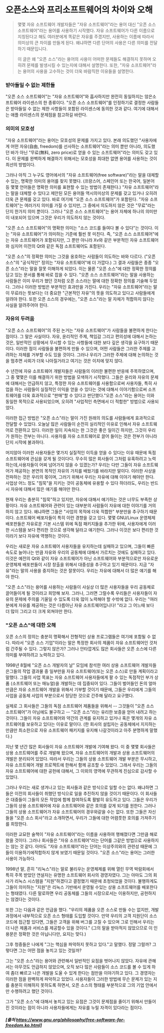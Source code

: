 오픈소스와 프리소프트웨어의 차이와 오해
==============================
> 몇몇 자유 소프트웨어 개발자들은 "자유 소프트웨어"라는 용어 대신 "오픈 소스 소프트웨어"라는 용어를 사용하기 시작했다.  자유 소프트웨어가 다른 이름으로 지칭된다고 해도 여러분에게 똑같은 자유를 주겠지만, 사용하는 이름에 따라서 의미상의 큰 차이를 만들게 된다. 왜냐하면 다른 단어의 사용은 다른 의미를 전달하기 때문입니다.
>
> 이 글은 왜 "오픈 소스"라는 용어의 사용이 어떠한 문제들도 해결하지 못하며 오히려 문제를 발생시킬 수 있는지에 대해서 설명한다. 또한, "자유 소프트웨어"라는 용어의 사용을 고수하는 것이 더욱 바람직한 이유들을 설명한다.

### 받아들일 수 없는 제한들

"오픈 소스 소프트웨어"는 "자유 소프트웨어"와 흡사하지만 완전히 동일하지는 않은소프트웨어 라이센스의 한 종류이다. "오픈 소스 소프트웨어"를 인정하기로 결정한 사람들은 받아들일 수 없는 제한 사항들이 포함된 라이센스에 동의한 것과 같다. 여기에 대해서는 애플 라이센스의 문제점을 참고하길 바란다.

### 의미의 모호성

"자유 소프트웨어"라는 용어는 모호성의 문제를 가지고 있다.  본래 의도했던 "사용자에게 어떤 자유(自由, freedom)를 선사하는 소프트웨어"라는 의미 뿐만 아니라, 의도했던 바가 아닌 "무료(無料, zero price)로 얻을 수 있는 소프트웨어"라는 의미도 갖고 있다. 이 문제를 완벽하게 해결하기 위해서는 모호성을 최대한 없앤 용어를 사용하는 것이 최선의 방법이다.

그러나 아직 그 누구도 영어에서의 "자유 소프트웨어(free software)"라는 말을 대체할 수 있는, 명확한 의미의 용어를 찾지 못했다. (프랑스어, 스페인어 또는 한국어, 일본어 등 몇몇 언어들은 명확한 의미를 표현할 수 있는 방법이 존재한다.) "자유 소프트웨어"라는 말을 대체할 수 있다고 제안된 모든 용어들 역시의미상의 문제를 갖고 있거나 오히려 더욱 큰 문제를 갖고 있다. 바로 여기에 "오픈 소스 소프트웨어"가 포함된다. "자유 소프트웨어"는 여러가지 의미를 가질 수 있지만, 그 중에서 의도하지 않은 것은 "무료"라는 단지 한가지 의미 뿐이다. 그러나 "오픈 소스 소프트웨어"는 용어 자체에 하나의 의미만이 내포되어 있으며 그것은 우리가 의도하지 않는 것이다.

"오픈 소스 소프트웨어"의 명확한 의미는 "소스 코드를 들여다 볼 수 있다"는 것이다. 이는 "자유 소프트웨어"가 의미하는 기준에 훨씬 못 미친다. 즉, "오픈 소스 소프트웨어"에는 자유 소프트웨어가 포함되지만, 그 뿐만 아니라 Xv와 같은 부분적인 자유 소프트웨어와 심지어 이전의 Qt와 같은 독점 소프트웨어도 포함된다.

"오픈 소스"의 정확한 의미는 그것을 옹호하는 사람들이 의도하는 바와 다르다. ("오픈소스"의 "공식적인" 정의는 "자유 소프트웨어"에 더 가깝다.) 그 결과 사람들은 종종 "오픈 소스"라는 말을 잘못 이해하게 되었다. 이는 물론 "오픈 소스"에 대한 정확한 정의를 담고 있는 문서를 통해 바로 잡을 수 있다. "오픈 소스 소프트웨어"라는 말을 사용하는 사람들은 이미 우리가 했던 것처럼 오픈 소스라는 말에 대한 정확한 정의를 기술해 두었다. 그러나 이러한 방법은 부분적인 효과만을 가진다. 우리는 "자유 소프트웨어"라는 말이 무료라는 뜻보다는 더 중요한 "근본적인 자유"의 뜻을 의도하고 있다고 사람들에게 알려야 한다. 또한 오픈 소스의 경우에는, "오픈 소스"라는 말 자체가 적합하지 않다는 사실을 알려주어야 힌다.

###  자유의 두려움

"오픈 소스 소프트웨어"의 주된 논거는 "자유 소프트웨어"가 사람들을 불편하게 한다는 점이다. 그 말은 사실이다. 자유, 윤리적인 주제, 책임감 그리고 편의성에 대해서 논하는 것은, 일반적인 상황에서 무시할 수 있는 사항들에 대한 보다 깊은 생각을 요구하기 때문이다. 이러한 점이 사람들을 불편하게 만들 수 있으며, 어떤 사람들은 그러한 주제를 고려하는 자체를 거부할 수도 있을 것이다. 그러나 우리가 그러한 주제에 대해 논의하는 것을 멈추면 사회가 더욱 나아질거라고 여기는 것은 이치에 맞지 않다.

수 년전에 자유 소프트웨어 개발자들은 사람들의 이러한 불편한 반응에 주목하였으며, 그 중 몇몇은 이를 해결하기 위한 방법을 모색하기 시작했다. 그들은 윤리와 자유의 문제에 대해서는 언급하지 않고, 특정한 자유 소프트웨어를 사용함으로써 사용자들, 특히 사업을 하는 사람들이 실질적인 이익을 얻을 수 있다는 것에 대해서 이야기함으로써 소프트웨어를 더욱 효과적으로 "판매"할 수 있다고 판단했다."오픈 소스"라는 용어는 이와 동일한 목적으로 사용되었으며, 오히려 "사업적인 측면에서 더 적합한" 방법으로 사용되었다.

이러한 접근 방법은 "오픈 소스"라는 말이 가진 원래의 의도를 사람들에게 효과적으로 전달할 수 있었다. 오늘날 많은 사람들이 순전히 실리적인 이유로 인해서 자유 소프트웨어로 전환하고 있다. 이러한 일이 지속되는 한 그것은 좋은 일이긴 하지만, 그것이 우리가 원하는 전부는 아니다. 사용자를 자유 소프트웨어로 끌어 들이는 것은 전부가 아니라 단지 시작에 불과하다.

머지않아 이러한 사용자들은 몇가지 실질적인 이득을 얻을 수 있다는 이유 때문에 독점 소프트웨어에 관심을 갖게 될 것이다다. 무수히 많은 회사들이 그처럼 유혹하려고 노력하는데,사용자들이 어찌 넘어가지 않을 수 있겠는가? 우리는 다만 그들이 자유 소프트웨어가 제공하는 본연의 목적인 자유의 가치를 배웠기를 바라지만 말이다. 이러한 사상을 전파하는 것은 우리의 몫이며, 그러기 위해서 우리는 자유에 대해 이야기 해야만 한다. 사업상 어느 정도 "침묵"을 지키는 것이 공동체에 유용할 수 있다 하더라도, 우리는 반드시 자유에 대해서 많은 얘기를 해야만 한다.

현재 우리는 충분히 "침묵"하고 있지만, 자유에 대해서 얘기하는 것은 너무도 부족한 상황이다. 자유 소프트웨어와 관련이 있는 대부분의 사람들이 자유에 대한 이야기를 거의 하지 않고 있다. 왜냐하면 그들은 "사업의 목적에 더욱 적합한" 부분만을 추구하기 때문이다. 소프트웨어 배포자들이 특히 이런 경향을 갖고 있다. 몇몇 GNU/Linux 운영체제 배포판들은 자유로운 기본 시스템 위에 독점 패키지들을 추가한 뒤에, 사용자에게 이러한 시스템을 보다 편리한 것으로 생각해 달라고 얘기한다. 그러나 이것은 보다 편리한 것이라기 보다 자유에 역행하는 것이다.

우리는 새로운 자유 소프트웨어 사용자들을 유지하는데 실패하고 있으며, 그들이 빠른 속도로 늘어나는 만큼 자유와 우리의 공동체에 대해서 가르치는 것에도 실패하고 있다. 이것은 예전의 Qt와 같이 자유 소프트웨어가 아닌 소프트웨어와 부분적으로만 자유로운 운영체제 배포판들이 시장 창출을 위해서 대중성을 추구하고 있기 때문이다. 지금 "자유"라는 말의 사용을 중지하는 것은 잘못이다. 우리는 자유에 대해서 더 많은 얘기를 해야 한다.

"오픈 소스"라는 용어를 사용하는 사람들이 사실상 더 많은 사용자들을 우리 공동체로 끌어들이게 될 것이라고 희망해 보자. 그러나, 그러면 그럴수록 우리들은 사용자들이 자유의 문제에 주의를 기울일 수 있도록 더욱 많이 노력해야 할 수밖에 없다. 우리는 "여러분에게 자유를 제공하는 것은 다름아닌 자유 소프트웨어입니다! "라고 그 어느때 보다 더 많이 그리고 더 크게 외쳐야만 한다.

### "오픈 소스"에 대한 오해

오픈 소스의 정의는 충분히 명확해서 전형적인 상용 프로그램들은 여기에 포함될 수 없다. 따라서 "오픈 소스 기업"이라는 말은 특정한 회사의 제품이 자유 소프트웨어인 것처럼 간주될 수 있다. 그렇지 않은가? 그러나 안타깝게도 많은 회사들은 오픈 소스에 다른 의미를 부여하려고 노력하고 있다.

1998년 8월에 "오픈 소스 개발자의 날" 모임에 참석한 여러 상용 소프트웨어 개발자들은그들의 작업 결과물 중 일부만을 자유 소프트웨어(또는 오픈 소스)로 만들 계획이라고 말했다. 그들의 사업 목표는 자유 소프트웨어 사용자들에게 팔 수 있는 독점적인 부가 상품 (소프트웨어 또는 매뉴얼)을 개발하는 데 집중되어 있다. 그들이 벌어들인 돈의 얼마만큼은 자유 소프트웨어 개발을 위해서 기부할 것이기 때문에, 그들은 우리에게 그들의 사업을 공동체 사업의 부분으로서 정당한 것으로 간주해 달라고 요구했다.

실제로 그 회사들은 그들의 독점 소프트웨어 제품들을 위해서 -- 그것들이 "오픈 소스 소프트웨어"가 아님에도 불구하고 -- "오픈 소스"라는 유리한 보증을 얻어 내려고 하는 것이다. 그들이 자유 소프트웨어와 약간의 관계를 유지하고 있거나 혹은 몇개의 자유 소프트웨어를 보유하고 있다는 이유로 말이다. (한 회사의 설립자는 공동체에서 지지하는 만큼만 최소한으로 자유 소프트웨어 패키지를 유지해 나갈것이라고 아주 분명하게 말했다.)

지난 몇 년간 많은 회사들이 자유 소프트웨어 개발에 기여해 왔다. 이 중 몇몇 회사들은 상용 소프트웨어를 주로 개발해 왔으며, 자유 소프트웨어의 개발과 상용 소프트웨어의 개발은 분리되어 있었다. 따라서 우리는 그들의 상용 소프트웨어 개발 부분은 무시하고, 자유 소프트웨어 개발 프로젝트에 한해서 함께 공조할 수 있었다. 그래서 우리는 그들의 자유 소프트웨어에 대한 공헌에 대해서, 그 이외의 영역에 무관하게 진심으로 감사할 수 있었다.

그러나 우리는 새로 생겨나고 있는 회사들과 같은 방식으로 일할 수는 없다. 왜냐하면 그들은 이전의 회사들이 취했던 방식으로 일을 추진하지 않을 것이기 때문이다. 이 회사들은 대중들이 그들의 모든 작업에 함께 참여하도록 활발히 유도하고 있다. 그들은 우리가 그들의 상용 소프트웨어에 자유 소프트웨어와 같은 호의를 갖게 되기를 원한다. 그러나 그들의 상용 소프트웨어가 자유 소프트웨어의 경우와같을 수는 없다. 또한 그들은 자신들을 "오픈 소스 회사"라고 소개하면서, 우리가 그들에 대한 어렴풋한 호의를 가져주기를 희망한다.

이러한 교묘한 술책이 "자유 소프트웨어"라는 이름을 사용하여 행해졌다면 그만큼 해로왔을 것이다. 그러나 회사들은 "자유 소프트웨어"라는 단어를 그같은 방법으로 사용하지는 않는 것 같다. 아마도 "자유 소프트웨어"라는 단어는 이상주의와의 관련성 때문에 그들이 이용하기에적합하지 않게 보였기 때문일 것이다. "오픈 소스"라는 용어는 그러한 사용이 가능하다.

1998년 말, 흔히 "리눅스"라는 말로 불리우는 운영체제를 위해 열린 무역 박람회에서 특히 주목 받았던 연설자는 유명한 소프트웨어 회사의 경영자였다. 그는 아마도 그의 회사가 리눅스 시스템을 "지원"하겠다고 결정했기 때문에 초청되었을 것이다. 불행하게도 그들이 의미하는 "지원"은 리눅스 기반에서 운영될 수있는 상용 소프트웨어를 배포한다는 형태였다. 다른 말로하면 우리 공동체를 그들의 시장으로서는 이용하지만, 공헌하지는 않겠다는 것이다.

또한 그는 다음과 같은 언급을 했다. "우리의 제품을 오픈 소스로 만들 수는 없지만, 개발 과정에서 내부적으로 오픈 소스 형태를 도입할 것이다. 만약 우리의 고객 지원단이 소스 코드에 접근할 있다면, 그들은 고객을 위해 버그를 고칠 수 있으며 그로 인해서 우리는 더 나은 제품과 서비스를 제공할수 있을 것이다." (그의 말을 받아적지 않았으므로 이 인용문은 정확한 것은 아닙니다만, 요지는 맞다.)

그후 청중들은 나에게 "그는 핵심을 파악하지 못하고 있다."고 말했다. 정말 그럴까? 그렇다면 그는 어떤 점을 놓치고 있는 것일까?

그는 "오픈 소스"라는 용어와 관련해서 일반적인 요점을 벗어나지 않았다. 자유에 관해서는 아무것도 언급하지 않았으며, 오직 보다 많은 사람들이 소스 코드를 볼 수 있게 하여 좀더 빠르고 나은 개발을 도울 수 있게 한다는 점만을 이야기하고 있다. 그 경영자는 이러한 점을 완벽하게 파악하고 있었다. 사용자들이 그러한 방법에 무슨 문제가 있는 지를 충분히 이해하지 못하도록 하면서, 오픈 소스의 형태를 부분적으로 그의 기업 안에서만 수행하려고 했던 것이다.

그가 "오픈 소스"에 대해서 놓치고 있는 요점은 그것이 문제점을 줄이기 위해서 만들어 진 것이라는 점이 아니라 사용자들에게는 자유를 누릴 자격이 있다라는 점이다.

##### [출처 https://www.gnu.org/philosophy/free-software-for-freedom.ko.html]
